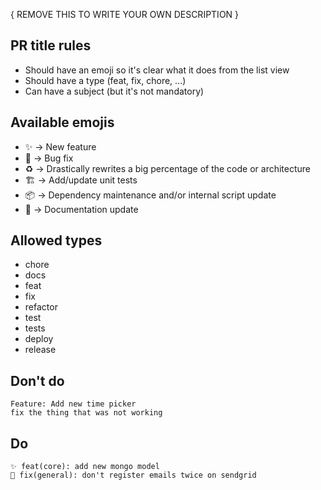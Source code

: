 { REMOVE THIS TO WRITE YOUR OWN DESCRIPTION }

## PR title rules

- Should have an emoji so it's clear what it does from the list view
- Should have a type (feat, fix, chore, ...)
- Can have a subject (but it's not mandatory)

## Available emojis

- ✨ → New feature
- 🐛 → Bug fix
- ♻️ → Drastically rewrites a big percentage of the code or architecture
- 🏗 → Add/update unit tests
- 📦 → Dependency maintenance and/or internal script update
- 📖 → Documentation update

## Allowed types
- chore
- docs
- feat
- fix
- refactor
- test
- tests
- deploy
- release

## Don't do

```
Feature: Add new time picker
fix the thing that was not working
```

## Do

```
✨ feat(core): add new mongo model
🐛 fix(general): don't register emails twice on sendgrid
```
